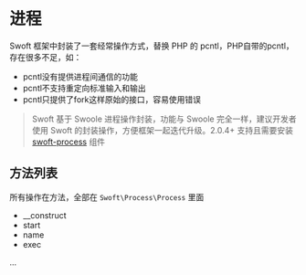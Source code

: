 # 进程

Swoft 框架中封装了一套经常操作方式，替换 PHP 的 pcntl，PHP自带的pcntl，存在很多不足，如：

- pcntl没有提供进程间通信的功能
- pcntl不支持重定向标准输入和输出
- pcntl只提供了fork这样原始的接口，容易使用错误

> Swoft 基于 Swoole 进程操作封装，功能与 Swoole 完全一样，建议开发者使用 Swoft 的封装操作，方便框架一起迭代升级。2.0.4+ 支持且需要安装 [swoft-process](index.md) 组件


## 方法列表

所有操作在方法，全部在 `Swoft\Process\Process` 里面

- __construct
- start
- name
- exec

...